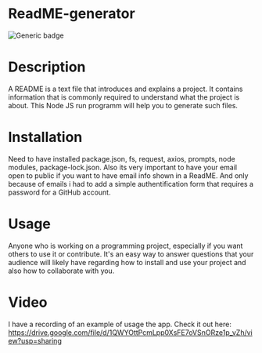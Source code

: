# ReadME-generator
![Generic badge](https://img.shields.io/badge/Test-Pending-Red.svg) 
# Description  
A README is a text file that introduces and explains a project. It contains information that is commonly required to understand what the project is about. This Node JS run programm will help you to generate such files.
# Installation 
Need to have installed package.json, fs, request, axios, prompts, node modules, package-lock.json. Also its very important to have your email open to public if you want to have email info shown in a ReadME. And only because of emails i had to add a simple authentification form that requires a password for a GitHub account. 
# Usage  
Anyone who is working on a programming project, especially if you want others to use it or contribute. It's an easy way to answer questions that your audience will likely have regarding how to install and use your project and also how to collaborate with you. 
# Video
I have a recording of an example of usage the app. Check it out here: https://drive.google.com/file/d/1QWYOttPcmLpp0XsFE7oVSnORze1p_vZh/view?usp=sharing

